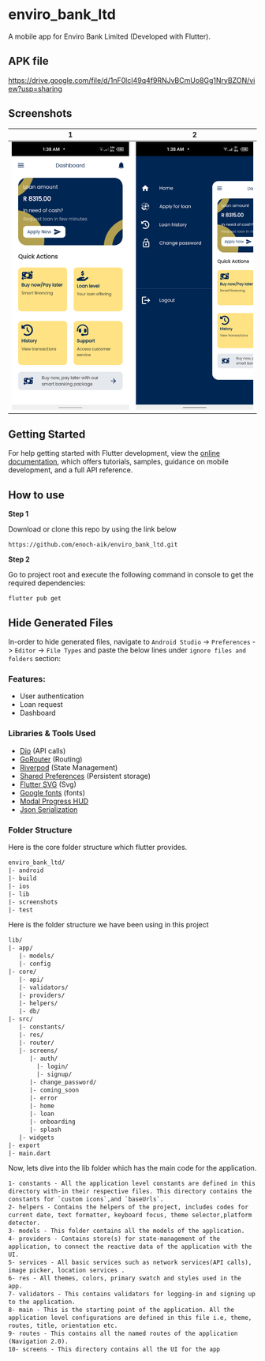 # enviro_bank_ltd

A mobile app for Enviro Bank Limited (Developed with Flutter).

## APK file
https://drive.google.com/file/d/1nF0lcI49q4f9RNJvBCmUo8Gg1NryBZON/view?usp=sharing

## Screenshots

| 1                                         | 2                                         |
|-------------------------------------------|-------------------------------------------|
| <img src="screenshots/1.png" width="400"> | <img src="screenshots/2.png" width="400"> |

[//]: # ()
[//]: # (| 3 | 4|)

[//]: # (|------|-------|)

[//]: # (|<img src="ss/4.png" width="400">|<img src="ss/5.png" width="400">|)
## Getting Started

For help getting started with Flutter development, view the
[online documentation](https://docs.flutter.dev/), which offers tutorials,
samples, guidance on mobile development, and a full API reference.

## How to use

**Step 1**

Download or clone this repo by using the link below
```
https://github.com/enoch-aik/enviro_bank_ltd.git
```

**Step 2**

Go to project root and execute the following command in console to get the required dependencies:

```
flutter pub get
```

## Hide Generated Files

In-order to hide generated files, navigate to `Android Studio` -> `Preferences` -> `Editor` -> `File Types` and paste the below lines under `ignore files and folders` section:

### Features:

* User authentication
* Loan request
* Dashboard

### Libraries & Tools Used

* [Dio](https://github.com/flutterchina/dio) (API calls)
* [GoRouter](https://github.com/flutter/packages/tree/main/packages/go_router) (Routing)
* [Riverpod](https://github.com/rrousselGit/river_pod) (State Management)
* [Shared Preferences](https://github.com/flutter/plugins/tree/master/packages/shared_preferences/shared_preferences) (Persistent storage)
* [Flutter SVG](https://github.com/dnfield/flutter_svg) (Svg)
* [Google fonts](https://github.com/material-foundation/google-fonts-flutter) (fonts)
* [Modal Progress HUD](https://github.com/mmcc007/modal_progress_hud)
* [Json Serialization](https://github.com/dart-lang/json_serializable)

### Folder Structure
Here is the core folder structure which flutter provides.

```
enviro_bank_ltd/
|- android
|- build
|- ios
|- lib
|- screenshots
|- test
```
Here is the folder structure we have been using in this project

```
lib/
|- app/
   |- models/
   |- config
|- core/
   |- api/
   |- validators/
   |- providers/
   |- helpers/
   |- db/
|- src/
   |- constants/
   |- res/
   |- router/
   |- screens/
      |- auth/
        |- login/
        |- signup/
      |- change_password/
      |- coming_soon
      |- error
      |- home
      |- loan
      |- onboarding
      |- splash
   |- widgets
|- export
|- main.dart
```

Now, lets dive into the lib folder which has the main code for the application.
```
1- constants - All the application level constants are defined in this directory with-in their respective files. This directory contains the constants for `custom icons`,and `baseUrls`.
2- helpers - Contains the helpers of the project, includes codes for current date, text formatter, keyboard focus, theme selector,platform detector.
3- models - This folder contains all the models of the application. 
4- providers - Contains store(s) for state-management of the application, to connect the reactive data of the application with the UI.
5- services - All basic services such as network services(API calls), image picker, location services .
6- res - All themes, colors, primary swatch and styles used in the app.
7- validators - This contains validators for logging-in and signing up to the application. 
8- main - This is the starting point of the application. All the application level configurations are defined in this file i.e, theme, routes, title, orientation etc.
9- routes - This contains all the named routes of the application (Navigation 2.0).
10- screens - This directory contains all the UI for the app
```

